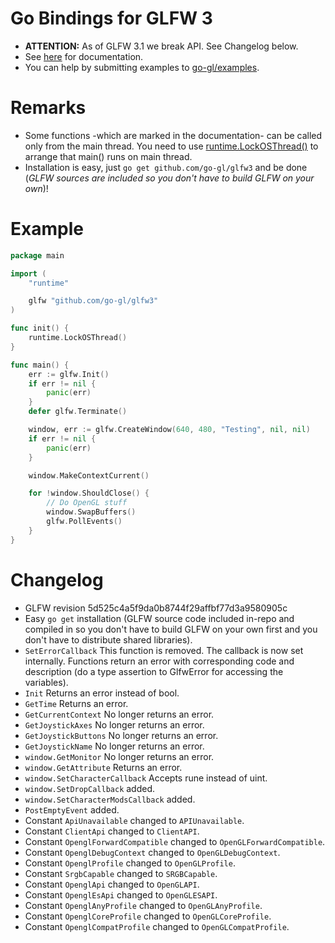 Go Bindings for GLFW 3
======================

* **ATTENTION:** As of GLFW 3.1 we break API. See Changelog below.
* See [here](http://godoc.org/github.com/go-gl/glfw3) for documentation.
* You can help by submitting examples to [go-gl/examples](http://github.com/go-gl/examples).

Remarks
=======

* Some functions -which are marked in the documentation- can be called only from the main thread. You need to use [runtime.LockOSThread()](http://godoc.org/runtime#LockOSThread) to arrange that main() runs on main thread.
* Installation is easy, just `go get github.com/go-gl/glfw3` and be done (*GLFW sources are included so you don't have to build GLFW on your own*)!

Example
=======

```go
package main

import (
	"runtime"

	glfw "github.com/go-gl/glfw3"
)

func init() {
	runtime.LockOSThread()
}

func main() {
	err := glfw.Init()
	if err != nil {
		panic(err)
	}
	defer glfw.Terminate()

	window, err := glfw.CreateWindow(640, 480, "Testing", nil, nil)
	if err != nil {
		panic(err)
	}

	window.MakeContextCurrent()

	for !window.ShouldClose() {
		// Do OpenGL stuff
		window.SwapBuffers()
		glfw.PollEvents()
	}
}
```

Changelog
=========

* GLFW revision 5d525c4a5f9da0b8744f29affbf77d3a9580905c
* Easy `go get` installation (GLFW source code included in-repo and compiled in so you don't have to build GLFW on your own first and you don't have to distribute shared libraries).
* <code>SetErrorCallback</code> This function is removed. The callback is now set internally. Functions return an error with corresponding code and description (do a type assertion to GlfwError for accessing the variables).
* <code>Init</code> Returns an error instead of bool.
* <code>GetTime</code> Returns an error.
* <code>GetCurrentContext</code> No longer returns an error.
* <code>GetJoystickAxes</code> No longer returns an error.
* <code>GetJoystickButtons</code> No longer returns an error.
* <code>GetJoystickName</code> No longer returns an error.
* <code>window.GetMonitor</code> No longer returns an error.
* <code>window.GetAttribute</code> Returns an error.
* <code>window.SetCharacterCallback</code> Accepts rune instead of uint.
* <code>window.SetDropCallback</code> added.
* <code>window.SetCharacterModsCallback</code> added.
* <code>PostEmptyEvent</code> added.
* Constant <code>ApiUnavailable</code> changed to <code>APIUnavailable</code>.
* Constant <code>ClientApi</code> changed to <code>ClientAPI</code>.
* Constant <code>OpenglForwardCompatible</code> changed to <code>OpenGLForwardCompatible</code>.
* Constant <code>OpenglDebugContext</code> changed to <code>OpenGLDebugContext</code>.
* Constant <code>OpenglProfile</code> changed to <code>OpenGLProfile</code>.
* Constant <code>SrgbCapable</code> changed to <code>SRGBCapable</code>.
* Constant <code>OpenglApi</code> changed to <code>OpenGLAPI</code>.
* Constant <code>OpenglEsApi</code> changed to <code>OpenGLESAPI</code>.
* Constant <code>OpenglAnyProfile</code> changed to <code>OpenGLAnyProfile</code>.
* Constant <code>OpenglCoreProfile</code> changed to <code>OpenGLCoreProfile</code>.
* Constant <code>OpenglCompatProfile</code> changed to <code>OpenGLCompatProfile</code>.
